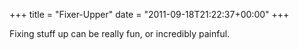 +++
title = "Fixer-Upper"
date = "2011-09-18T21:22:37+00:00"
+++

Fixing stuff up can be really fun, or incredibly painful.
			